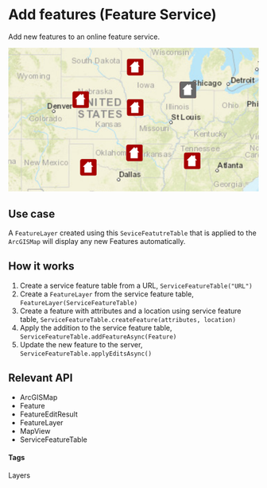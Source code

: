 # Add features (Feature Service)

Add new features to an online feature service.

![Add Features (Feature Service)](add-features-feature-service.png)

## Use case

A `FeatureLayer` created using this `SeviceFeatutreTable` that is applied to the `ArcGISMap` will display any new Features automatically.

## How it works

1. Create a service feature table from a URL, `ServiceFeatureTable("URL")`
1. Create a `FeatureLayer` from the service feature table, `FeatureLayer(ServiceFeatureTable)`
1. Create a feature with attributes and a location using service feature table, `ServiceFeatureTable.createFeature(attributes, location)`
1. Apply the addition to the service feature table, `ServiceFeatureTable.addFeatureAsync(Feature)`
1. Update the new feature to the server, `ServiceFeatureTable.applyEditsAsync()`

## Relevant API

* ArcGISMap
* Feature
* FeatureEditResult
* FeatureLayer
* MapView
* ServiceFeatureTable

#### Tags

Layers